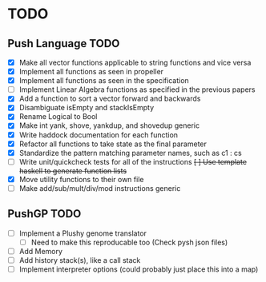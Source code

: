 # TODO

## Push Language TODO

- [X] Make all vector functions applicable to string functions and vice versa
- [X] Implement all functions as seen in propeller
- [X] Implement all functions as seen in the specification
- [ ] Implement Linear Algebra functions as specified in the previous papers
- [X] Add a function to sort a vector forward and backwards
- [X] Disambiguate isEmpty and stackIsEmpty
- [X] Rename Logical to Bool
- [X] Make int yank, shove, yankdup, and shovedup generic
- [X] Write haddock documentation for each function
- [X] Refactor all functions to take state as the final parameter
- [X] Standardize the pattern matching parameter names, such as c1 : cs
- [ ] Write unit/quickcheck tests for all of the instructions
~~[ ] Use template haskell to generate function lists~~
- [X] Move utility functions to their own file
- [ ] Make add/sub/mult/div/mod instructions generic

## PushGP TODO
- [ ] Implement a Plushy genome translator
  - [ ] Need to make this reproducable too (Check pysh json files)
- [ ] Add Memory
- [ ] Add history stack(s), like a call stack
- [ ] Implement interpreter options (could probably just place this into a map)
